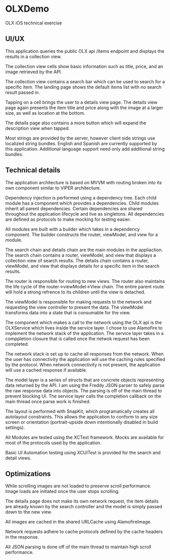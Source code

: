 # OLXDemo
OLX iOS technical exercise

## UI/UX
This application queries the public OLX api /items endpoint and displays the results in a collection view.

The collection view cells show basic information such as title, price, and an image retrieved by the API.

The collection view contains a search bar which can be used to search for a specific item. The landing page shows the default items list with no search result passed in.

Tapping on a cell brings the user to a details view page. The details view page again presents the item title and price along with the image at a larger size, as well as location at the bottom. 

The details page also contains a more button which will expand the description view when tapped.

Most strings are provided by the server, however client side strings use localized string bundles. English and Spanish are currently supported by this application. Additional language support need only add additional string bundles.

## Technical details
The application architecture is based on MVVM with routing broken into its own component similar to VIPER architecture. 

Dependency injection is performed using a dependency tree. Each child module has a component which provides a dependencies. Child modules inherit all parent dependencies. Certain dependencies are shared throughout the application lifecycle and live as singletons. All dependencies are defined as protocols to make mocking for testing easier.

All modules are built with a builder which takes in a dependency component. The builder constructs the router, viewModel, and view for a module.

The search chain and details chain are the main modules in the appliaction. The search chain contains a router, viewModel, and view that displays a collection view of search results. The details chain contains a router, viewModel, and view that displays details for a specific item in the search results.

The router is responsible for routing to new views. The router also maintains the life cycle of the router->viewModel->View chain. The entire parent route will hold a strong refrence to its children until the view is detached.

The viewModel is responsible for making requests to the network and requesting the view controller to present the data. The viewModel transforms data into a state that is consumable for the view.

The component which makes a call to the network using the OLX api is the OLXService which lives inside the service layer. I chose to use Alamofire to implement the network stack of the application. The service layer takes in a comppletion closure that is called once the netwok request has been completed.

The network stack is set up to cache all responses from the network. When the user has connectivity the application will use the caching rules specified by the protocol. When network connectivity is not present, the application will use a cached response if available.

The model layer is a series of structs that are concrete objects representing data returned by the API. I am using the Freddy JSON parser to safely parse the raw response data into objects. The parsing is off of the main thread to prevent blocking UI. The service layer calls the completion callback on the main thread once parse work is finished.

The layout is performed with SnapKit, which programatically creates all autolayout constraints. This allows the application to conform to any size screen or orientation (portrait-upside down intentionally disabled in build settings).

All Modules are tested using the XCTest framework. Mocks are available for most of the protocols used by the application.

Basic UI Automation testing using XCUITest is provided for the search and detail views.

## Optimizations
While scrolling images are not loaded to preserve scroll performance. Image loads are initiated once the user stops scrolling.

The details page does not make its own network request, the item details are already known by the search controller and the model is simply passed down to the new view.

All images are cached in the shared URLCache using AlamofireImage.

Network requests adhere to cache protocols defined by the cache headers in the response.

All JSON parsing is done off of the main thread to maintain high scroll performance.
